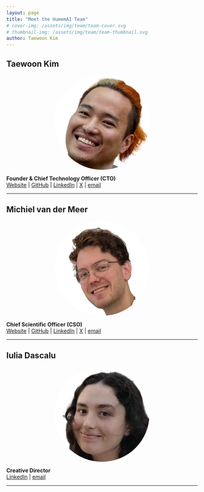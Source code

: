 ```yaml
---
layout: page
title: "Meet the HumemAI Team"
# cover-img: /assets/img/team/team-cover.svg
# thumbnail-img: /assets/img/team/team-thumbnail.svg
author: Taewoon Kim
---
```


<!-- Meet the minds behind HumemAI, a group of researchers, engineers, and visionaries
working to build AI with human-like memory systems. -->

<!-- ## Team Members -->

## Taewoon Kim

<div style="text-align: center;">
<img src="/assets/img/team/taewoon.png" width="250" height="250" style="object-fit: cover; border-radius: 50%; display: block; margin: auto; margin-bottom: 10px;">
</div>

**Founder & Chief Technology Officer (CTO)**  
[Website](https://taewoon.kim) | [GitHub](https://github.com/tae898) |
[LinkedIn](https://linkedin.com/in/tae898) | [X](https://twitter.com/tae898) |
[email](mailto:taewoon@humem.ai)

---

## Michiel van der Meer

<div style="text-align: center;">
<img src="/assets/img/team/michiel.png" width="250" height="250" style="object-fit: cover; border-radius: 50%; display: block; margin: auto; margin-bottom: 10px;">
</div>

**Chief Scientific Officer (CSO)**  
[Website](https://liacs.leidenuniv.nl/~meermtvander/) | [GitHub](https://github.com/m0re4u)
| [LinkedIn](https://linkedin.com/in/michiel-meer) | [X](https://twitter.com/mtichiel) |
[email](mailto:michiel@humem.ai)

---

## Iulia Dascalu

<div style="text-align: center;">
<img src="/assets/img/team/iulia.png" width="250" height="250" style="object-fit: cover; border-radius: 50%; display: block; margin: auto; margin-bottom: 10px;">
</div>

**Creative Director**  
[LinkedIn](https://www.linkedin.com/in/iulia-stefania-dascalu) |
[email](mailto:iulia@humem.ai)

---
